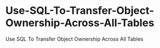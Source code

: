 # Use-SQL-To-Transfer-Object-Ownership-Across-All-Tables
Use SQL To Transfer Object Ownership Across All Tables
